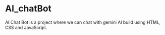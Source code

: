 # AI_chatBot
AI Chat Bot is a project where we can chat with gemini AI build using HTML, CSS and JavaScript.
